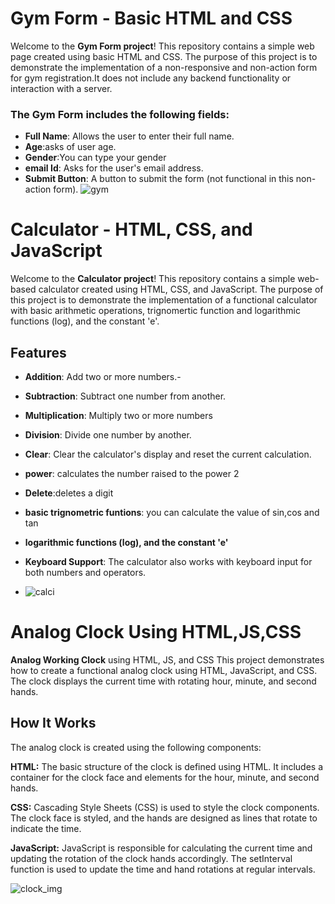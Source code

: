 # Gym Form - Basic HTML and CSS
Welcome to the **Gym Form project**! This repository contains a simple web page created using basic HTML and CSS. The purpose of this project is to demonstrate the implementation of a non-responsive and non-action form for gym registration.It does not include any backend functionality or interaction with a server.

### The Gym Form includes the following fields:

- **Full Name**: Allows the user to enter their full name.
- **Age**:asks of user age.
- **Gender**:You can type your gender
- **email Id**: Asks for the user's email address.
- **Submit Button**: A button to submit the form (not functional in this non-action form).
  ![gym](https://github.com/NiketaSengar/front-end/assets/116871243/c082470e-edb4-43cc-85bd-db766e98b144)




# Calculator - HTML, CSS, and JavaScript
Welcome to the **Calculator project**! This repository contains a simple web-based calculator created using HTML, CSS, and JavaScript. The purpose of this project is to demonstrate the implementation of a functional calculator with basic arithmetic operations, trignomertic function and logarithmic functions (log), and the constant 'e'.

## Features

- **Addition**: Add two or more numbers.-
- **Subtraction**: Subtract one number from another.
- **Multiplication**: Multiply two or more numbers
- **Division**: Divide one number by another.
- **Clear**: Clear the calculator's display and reset the current calculation.
- **power**: calculates the number raised to the power 2
- **Delete**:deletes a digit
- **basic trignometric funtions**: you can calculate the value of sin,cos and tan
- **logarithmic functions (log), and the constant 'e'**
- **Keyboard Support**: The calculator also works with keyboard input for both numbers and operators.

- ![calci](https://github.com/NiketaSengar/front-end/assets/116871243/c7a79dbe-afd0-40a8-b161-0faf251966a1)


# Analog Clock Using HTML,JS,CSS


**Analog Working Clock** using HTML, JS, and CSS
This project demonstrates how to create a functional analog clock using HTML, JavaScript, and CSS. The clock displays the current time with rotating hour, minute, and second hands.

## How It Works
The analog clock is created using the following components:

**HTML:** The basic structure of the clock is defined using HTML. It includes a container for the clock face and elements for the hour, minute, and second hands.

**CSS:** Cascading Style Sheets (CSS) is used to style the clock components. The clock face is styled, and the hands are designed as lines that rotate to indicate the time.

**JavaScript:** JavaScript is responsible for calculating the current time and updating the rotation of the clock hands accordingly. The setInterval function is used to update the time and hand rotations at regular intervals.

![clock_img](https://github.com/NiketaSengar/front-end/assets/116871243/35a8cd74-41ac-4127-bae9-c9e08e81c780)
